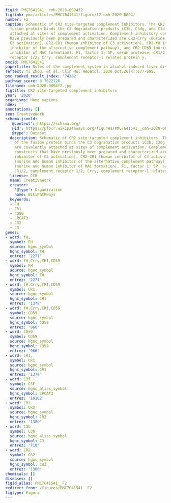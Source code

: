 ```yaml
---
figid: PMC7641541__cmh-2020-0094f2
figlink: pmc/articles/PMC7641541/figure/f2-cmh-2020-0094/
number: F2
caption: Schematic of CR2 site-targeted complement inhibitors. The CR2 moiety of the
  fusion protein binds the C3 degradation products iC3b, C3dg, and C3d that are covalently
  attached at sites of complement activation. Complement inhibitory constructs that
  have previously been prepared and characterized are CR2-Crry (murine inhibitor of
  C3 activation), CR2-CR1 (human inhibitor of C3 activation), CR2-fH (murine and human
  inhibitor of the alternative complement pathway), and CR2-CD59 (murine and human
  inhibitor of MAC formation). F1, factor 1; SP, serum protease; CR1/2, complement
  receptor 1/2; Crry, complement receptor-1 related protein y.
pmcid: PMC7641541
papertitle: Roles of the complement system in alcohol-induced liver disease.
reftext: Yi Zhou, et al. Clin Mol Hepatol. 2020 Oct;26(4):677-685.
pmc_ranked_result_index: '74262'
pathway_score: 0.7622126
filename: cmh-2020-0094f2.jpg
figtitle: CR2 site-targeted complement inhibitors
year: '2020'
organisms: Homo sapiens
ndex: ''
annotations: []
seo: CreativeWork
schema-jsonld:
  '@context': https://schema.org/
  '@id': https://pfocr.wikipathways.org/figures/PMC7641541__cmh-2020-0094f2.html
  '@type': Dataset
  description: Schematic of CR2 site-targeted complement inhibitors. The CR2 moiety
    of the fusion protein binds the C3 degradation products iC3b, C3dg, and C3d that
    are covalently attached at sites of complement activation. Complement inhibitory
    constructs that have previously been prepared and characterized are CR2-Crry (murine
    inhibitor of C3 activation), CR2-CR1 (human inhibitor of C3 activation), CR2-fH
    (murine and human inhibitor of the alternative complement pathway), and CR2-CD59
    (murine and human inhibitor of MAC formation). F1, factor 1; SP, serum protease;
    CR1/2, complement receptor 1/2; Crry, complement receptor-1 related protein y.
  license: CC0
  name: CreativeWork
  creator:
    '@type': Organization
    name: WikiPathways
  keywords:
  - FH
  - CR1
  - CD59
  - LPCAT3
  - CR2
  - C3
genes:
- word: fH,
  symbol: FH
  source: hgnc_symbol
  hgnc_symbol: FH
  entrez: '2271'
- word: fH,Crry,CR1,CD59
  symbol: FH
  source: hgnc_symbol
  hgnc_symbol: FH
  entrez: '2271'
- word: fH,Crry,CR1,CD59
  symbol: CR1
  source: hgnc_symbol
  hgnc_symbol: CR1
  entrez: '1378'
- word: fH,Crry,CR1,CD59
  symbol: CD59
  source: hgnc_symbol
  hgnc_symbol: CD59
  entrez: '966'
- word: CD59
  symbol: CD59
  source: hgnc_symbol
  hgnc_symbol: CD59
  entrez: '966'
- word: CR1,
  symbol: CR1
  source: hgnc_symbol
  hgnc_symbol: CR1
  entrez: '1378'
- word: C3f
  symbol: C3F
  source: hgnc_alias_symbol
  hgnc_symbol: LPCAT3
  entrez: '10162'
- word: CR2
  symbol: CR2
  source: hgnc_symbol
  hgnc_symbol: CR2
  entrez: '1380'
- word: C3b
  symbol: C3b
  source: hgnc_alias_symbol
  hgnc_symbol: C3
  entrez: '718'
- word: CR2
  symbol: CR2
  source: hgnc_symbol
  hgnc_symbol: CR2
  entrez: '1380'
chemicals: []
diseases: []
figid_alias: PMC7641541__F2
redirect_from: /figures/PMC7641541__F2
figtype: Figure
---
```

